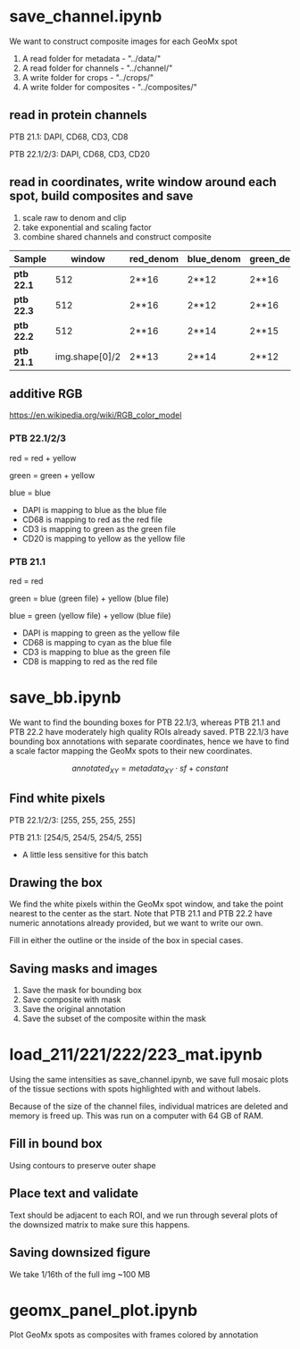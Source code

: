 # save_channel.ipynb 

We want to construct composite images for each GeoMx spot 

1. A read folder for metadata - "../data/"
2. A read folder for channels - "../channel/"
3. A write folder for crops - "../crops/"
4. A write folder for composites - "../composites/"

## read in protein channels 
PTB 21.1: DAPI, CD68, CD3, CD8

PTB 22.1/2/3: DAPI, CD68, CD3, CD20 

## read in coordinates, write window around each spot, build composites and save 
1. scale raw to denom and clip
2. take exponential and scaling factor 
3. combine shared channels and construct composite 

| Sample     | window | red_denom | blue_denom | green_denom | yellow_denom | blue_adjust | yellow_adjust | red_adjust | green_adjust | gamma |
|------------|-----------|-----------|------------|-------------|--------------|-------------|---------------|------------|--------------|-------|
| **ptb 22.1** | 512 | 2**16     | 2**12      | 2**16       | 2**12        | 0.7         | 0.7           | 1.9        | 1.6          | 1.2   |
| **ptb 22.3** | 512 |  2**16     | 2**12      | 2**16       | 2**12        | 0.7         | 0.7           | 1.9        | 1.6          | 1.2   |
| **ptb 22.2** | 512 | 2**16     | 2**14      | 2**15       | 2**13        | 0.9         | 0.8           | 1.3        | 1.6          | 1.1   |
| **ptb 21.1** | img.shape[0]/2 | 2**13     | 2**14      | 2**12       | 2**13        | 1.2         | 1.1           | 1.8        | 1.8          | 1.4   |
## additive RGB
https://en.wikipedia.org/wiki/RGB_color_model

### PTB 22.1/2/3
red = red + yellow

green = green + yellow

blue = blue

* DAPI is mapping to blue as the blue file
* CD68 is mapping to red as the red file
* CD3 is mapping to green as the green file
* CD20 is mapping to yellow as the yellow file 
### PTB 21.1 
red = red 

green = blue (green file) + yellow (blue file)

blue = green (yellow file) + yellow (blue file)

* DAPI is mapping to green as the yellow file
* CD68 is mapping to cyan as the blue file
* CD3 is mapping to blue as the green file
* CD8 is mapping to red as the red file

# save_bb.ipynb 
We want to find the bounding boxes for PTB 22.1/3, whereas PTB 21.1 and PTB 22.2 have moderately high quality ROIs already saved. PTB 22.1/3 have bounding box annotations with separate coordinates, hence we have to find a scale factor mapping the GeoMx spots to their new coordinates.

$$
annotated_{XY} = metadata_{XY} 	\cdot sf + constant
$$

## Find white pixels 
PTB 22.1/2/3: [255, 255, 255, 255]

PTB 21.1: [254/5, 254/5, 254/5, 255] 
* A little less sensitive for this batch

## Drawing the box 
We find the white pixels within the GeoMx spot window, and take the point nearest to the center as the start. Note that PTB 21.1 and PTB 22.2 have numeric annotations already provided, but we want to write our own. 

Fill in either the outline or the inside of the box in special cases. 

## Saving masks and images
1. Save the mask for bounding box
2. Save composite with mask
3. Save the original annotation
4. Save the subset of the composite within the mask

# load_211/221/222/223_mat.ipynb 

Using the same intensities as save_channel.ipynb, we save full mosaic plots of the tissue sections with spots highlighted with and without labels. 

Because of the size of the channel files, individual matrices are deleted and memory is freed up. This was run on a computer with 64 GB of RAM. 

## Fill in bound box
Using contours to preserve outer shape

## Place text and validate 
Text should be adjacent to each ROI, and we run through several plots of the downsized matrix to make sure this happens. 

## Saving downsized figure
We take 1/16th of the full img ~100 MB

# geomx_panel_plot.ipynb

Plot GeoMx spots as composites with frames colored by annotation 

